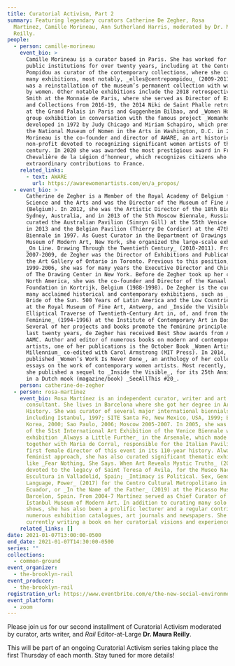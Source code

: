 ```yaml
---
title: Curatorial Activism, Part 2
summary: Featuring legendary curators Catherine De Zegher, Rosa
  Martinez, Camille Morineau, Ann Sutherland Harris, moderated by Dr. Maura
  Reilly.
people:
  - person: camille-morineau
    event_bio: >
      Camille Morineau is a curator based in Paris. She has worked for French
      public institutions for over twenty years, including at the Centre Georges
      Pompidou as curator of the contemporary collections, where she curated
      many exhibitions, most notably, _elles@centrepompidou_ (2009-2011), which
      was a reinstallation of the museum’s permanent collection with works only
      by women. Other notable exhibitions include the 2018 retrospective of Kiki
      Smith at the Monnaie de Paris, where she served as Director of Exhibitions
      and Collections from 2016-19, the 2014 Niki de Saint Phalle retrospective
      at the Grand Palais in Paris and Guggenheim Bilbao, and _Women House_, a
      group exhibition in conversation with the famous project _Womanhouse_,
      developed in 1972 by Judy Chicago and Miriam Schapiro, which premiered at
      the National Museum of Women in the Arts in Washington, D.C. in 2018.
      Morineau is the co-founder and director of AWARE, an art historical
      non-profit devoted to recognizing significant women artists of the 20th
      century. In 2020 she was awarded the most prestigious award in France, the
      Chevalière de la Légion d’honneur, which recognizes citizens who have made
      extraordinary contributions to France. 
    related_links:
      - text: AWARE
        url: https://awarewomenartists.com/en/a_propos/
  - event_bio: >
      Catherine de Zegher is a Member of the Royal Academy of Belgium for
      Science and the Arts and was the Director of the Museum of Fine Arts, Gent
      (Belgium). In 2012, she was the Artistic Director of the 18th Biennale of
      Sydney, Australia, and in 2013 of the 5th Moscow Biennale, Russia. She
      curated the Australian Pavilion (Simryn Gill) at the 55th Venice Biennale
      in 2013 and the Belgian Pavilion (Thierry De Cordier) at the 47th Venice
      Biennale in 1997. As Guest Curator in the Department of Drawings at the
      Museum of Modern Art, New York, she organized the large-scale exhibition
      _On Line. Drawing Through the Twentieth Century_ (2010-2011). From
      2007-2009, de Zegher was the Director of Exhibitions and Publications at
      the Art Gallery of Ontario in Toronto. Previous to this position, from
      1999-2006, she was for many years the Executive Director and Chief Curator
      of The Drawing Center in New York. Before de Zegher took up her career in
      North America, she was the co-founder and Director of the Kanaal Art
      Foundation in Kortrijk, Belgium (1988-1998). De Zegher is the curator of
      many acclaimed historical and contemporary exhibitions, such as _America:
      Bride of the Sun. 500 Years of Latin America and the Low Countries_ (1992)
      at the Royal Museum of Fine Art, Antwerp, and _Inside the Visible. An
      Elliptical Traverse of Twentieth-Century Art in, of, and from the
      Feminine_ (1994-1996) at the Institute of Contemporary Art in Boston.
      Several of her projects and books promote the feminine principle. In the
      last twenty years, de Zegher has received Best Show awards from AICA and
      AAMC. Author and editor of numerous books on modern and contemporary
      artists, one of her publications is the October Book _Women Artists at the
      Millennium_ co-edited with Carol Armstrong (MIT Press). In 2014, de Zegher
      published _Women’s Work Is Never Done_, an anthology of her collected
      essays on the work of contemporary women artists. Most recently, in 2020,
      she published a sequel to _Inside the Visible_, for its 25th Anniversary,
      in a Dutch mook (magazine/book) _SeeAllThis #20_.
    person: catherine-de-zegher
  - person: rosa-martinez
    event_bio: Rosa Martínez is an independent curator, writer and art collections
      consultant. She lives in Barcelona where she got her degree in Art
      History. She was curator of several major international biennials,
      including Istanbul, 1997; SITE Santa Fe, New Mexico, USA, 1999; Busan,
      Korea, 2000; Sao Paulo, 2006; Moscow 2005-2007. In 2005, she was director
      of the 51st International Art Exhibition of the Venice Biennale with the
      exhibition _Always a Little Further_ in the Arsenale, which made her –
      together with Maria de Corral, responsible for the Italian Pavilion – the
      first female director of this event in its 110-year history. Always with a
      feminist approach, she has also curated significant thematic exhibitions
      like _Fear Nothing, She Says. When Art Reveals Mystic Truths_ (2015)
      devoted to the legacy of Saint Teresa of Avila, for the Museo Nacional de
      Escultura in Valladolid, Spain; _Intimacy is Political. Sex, Gender,
      Language, Power_ (2017) for the Centro Cultural Metropolitano in Quito,
      Ecuador, or _In the Name of the Father_ (2019) at the Picasso Museum in
      Barcelon, Spain. From 2004-7 Martínez served as Chief Curator of the
      Istanbul Museum of Modern Art. In addition to curating many solo and group
      shows, she has also been a prolific lecturer and a regular contributor to
      numerous exhibition catalogues, art journals and newspapers. She is
      currently writing a book on her curatorial visions and experiences.
    related_links: []
date: 2021-01-07T13:00:00-0500
end_date: 2021-01-07T14:30:00-0500
series: ""
collections:
  - common-ground
event_organizer:
  - the-brooklyn-rail
event_producer:
  - the-brooklyn-rail
registration_url: https://www.eventbrite.com/e/the-new-social-environment-207-curatorial-activism-part-2-tickets-134785957427
event_platform:
  - zoom
---
```

Please join us for our second installment of Curatorial Activism moderated by curator, arts writer, and *Rail* Editor-at-Large **Dr. Maura Reilly**. 

This will be part of an ongoing Curatorial Activism series taking place the first Thursday of each month. Stay tuned for more details!